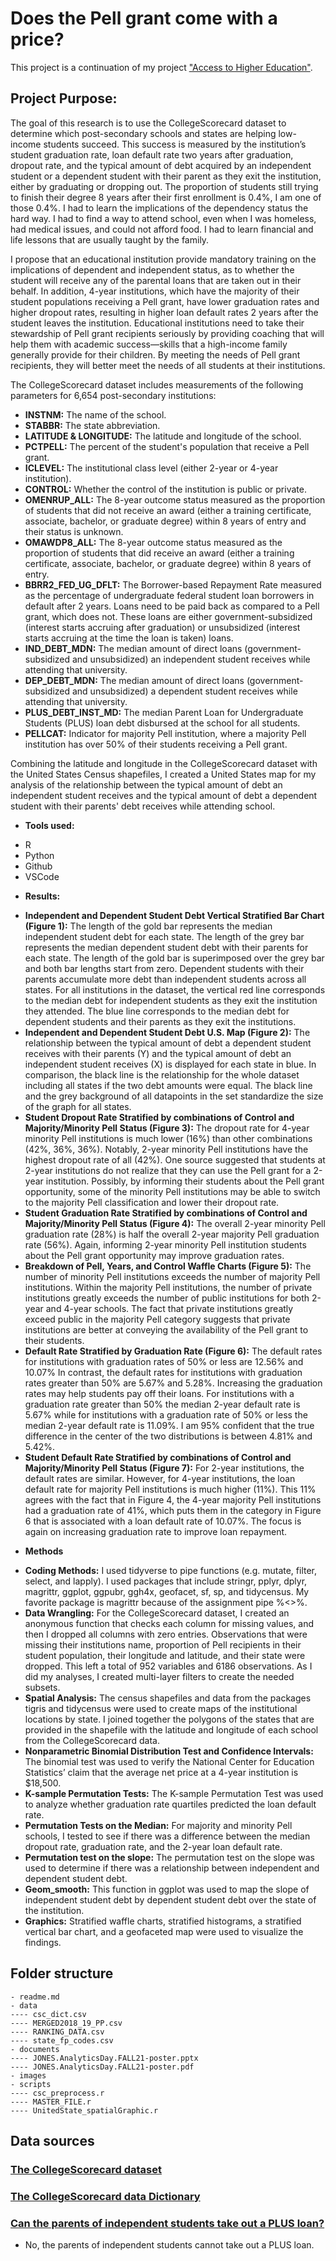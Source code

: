 # Does the Pell grant come with a price?

This project is a continuation of my project ["Access to Higher Education"](https://github.com/njones738/Access-to-Higher-Education). 

## __Project Purpose:__  

The goal of this research is to use the CollegeScorecard dataset to determine which post-secondary schools and states are helping low-income students succeed. This success is measured by the institution’s student graduation rate, loan default rate two years after graduation, dropout rate, and the typical amount of debt acquired by an independent student or a dependent student with their parent as they exit the institution, either by graduating or dropping out. The proportion of students still trying to finish their degree 8 years after their first enrollment is 0.4%, I am one of those 0.4%. I had to learn the implications of the dependency status the hard way. I had to find a way to attend school, even when I was homeless, had medical issues, and could not afford food. I had to learn financial and life lessons that are usually taught by the family. 

I propose that an educational institution provide mandatory training on the implications of dependent and independent status, as to whether the student will receive any of the parental loans that are taken out in their behalf. In addition, 4-year institutions, which have the majority of their student populations receiving a Pell grant, have lower graduation rates and higher dropout rates, resulting in higher loan default rates 2 years after the student leaves the institution. Educational institutions need to take their stewardship of Pell grant recipients seriously by providing coaching that will help them with academic success—skills that a high-income family generally provide for their children. By meeting the needs of Pell grant recipients, they will better meet the needs of all students at their institutions.

The CollegeScorecard dataset includes measurements of the following parameters for 6,654 post-secondary institutions:

* **INSTNM:** The name of the school.
* **STABBR:** The state abbreviation.
* **LATITUDE & LONGITUDE:** The latitude and longitude of the school.
* **PCTPELL:** The percent of the student's population that receive a Pell grant.
* **ICLEVEL:** The institutional class level (either 2-year or 4-year institution).
* **CONTROL:** Whether the control of the institution is public or private.
* **OMENRUP_ALL:** The 8-year outcome status measured as the proportion of students that did not receive an award (either a training certificate, associate, bachelor, or graduate degree) within 8 years of entry and their status is unknown.
* **OMAWDP8_ALL:** The 8-year outcome status measured as the proportion of students that did receive an award (either a training certificate, associate, bachelor, or graduate degree) within 8 years of entry.
* **BBRR2_FED_UG_DFLT:** The Borrower-based Repayment Rate measured as the percentage of undergraduate federal student loan borrowers in default after 2 years. Loans need to be paid back as compared to a Pell grant, which does not. These loans are either government-subsidized (interest starts accruing after graduation) or unsubsidized (interest starts accruing at the time the loan is taken) loans.
* **IND_DEBT_MDN:** The median amount of direct loans (government-subsidized and unsubsidized) an independent student receives while attending that university.
* **DEP_DEBT_MDN:** The median amount of direct loans (government-subsidized and unsubsidized) a dependent student receives while attending that university.
* **PLUS_DEBT_INST_MD:** The median Parent Loan for Undergraduate Students (PLUS) loan debt disbursed at the school for all students.
* **PELLCAT:** Indicator for majority Pell institution, where a majority Pell institution has over 50% of their students receiving a Pell grant.

Combining the latitude and longitude in the CollegeScorecard dataset with the United States Census shapefiles, I created a United States map for my analysis of the relationship between the typical amount of debt an independent student receives and the typical amount of debt a dependent student with their parents' debt receives while attending school.

- __Tools used:__   

* R
* Python
* Github
* VSCode

- __Results:__  

* **Independent and Dependent Student Debt Vertical Stratified Bar Chart (Figure 1):** The length of the gold bar represents the median independent student debt for each state. The length of the grey bar represents the median dependent student debt with their parents for each state. The length of the gold bar is superimposed over the grey bar and both bar lengths start from zero. Dependent students with their parents accumulate more debt than independent students across all states. For all institutions in the dataset, the vertical red line corresponds to the median debt for independent students as they exit the institution they attended. The blue line corresponds to the median debt for dependent students and their parents as they exit the institutions. 
* **Independent and Dependent Student Debt U.S. Map (Figure 2):** The relationship between the typical amount of debt a dependent student receives with their parents (Y) and the typical amount of debt an independent student receives (X) is displayed for each state in blue. In comparison, the black line is the relationship for the whole dataset including all states if the two debt amounts were equal. The black line and the grey background of all datapoints in the set standardize the size of the graph for all states. 
* **Student Dropout Rate Stratified by combinations of Control and Majority/Minority Pell Status (Figure 3):** The dropout rate for 4-year minority Pell institutions is much lower (16%) than other combinations (42%, 36%, 36%). Notably, 2-year minority Pell institutions have the highest dropout rate of all (42%). One source suggested that students at 2-year institutions do not realize that they can use the Pell grant for a 2-year institution. Possibly, by informing their students about the Pell grant opportunity, some of the minority Pell institutions may be able to switch to the majority Pell classification and lower their dropout rate.
* **Student Graduation Rate Stratified by combinations of Control and Majority/Minority Pell Status (Figure 4):** The overall 2-year minority Pell graduation rate (28%) is half the overall 2-year majority Pell graduation rate (56%). Again, informing 2-year minority Pell institution students about the Pell grant opportunity may improve graduation rates. 
* **Breakdown of Pell, Years, and Control Waffle Charts (Figure 5):** The number of minority Pell institutions exceeds the number of majority Pell institutions. Within the majority Pell institutions, the number of private institutions greatly exceeds the number of public institutions for both 2-year and 4-year schools. The fact that private institutions greatly exceed public in the majority Pell category suggests that private institutions are better at conveying the availability of the Pell grant to their students.
* **Default Rate Stratified by Graduation Rate (Figure 6):** The default rates for institutions with graduation rates of 50% or less are 12.56% and 10.07% In contrast, the default rates for institutions with graduation rates greater than 50% are 5.67% and 5.28%. Increasing the graduation rates may help students pay off their loans. For institutions with a graduation rate greater than 50% the median 2-year default rate is 5.67% while for institutions with a graduation rate of 50% or less the median 2-year default rate is 11.09%. I am 95% confident that the true difference in the center of the two distributions is between 4.81% and 5.42%.
* **Student Default Rate Stratified by combinations of Control and Majority/Minority Pell Status (Figure 7):** For 2-year institutions, the default rates are similar. However, for 4-year institutions, the loan default rate for majority Pell institutions is much higher (11%). This 11% agrees with the fact that in Figure 4, the 4-year majority Pell institutions had a graduation rate of 41%, which puts them in the category in Figure 6 that is associated with a loan default rate of 10.07%. The focus is again on increasing graduation rate to improve loan repayment.

- __Methods__

* **Coding Methods:** I used tidyverse to pipe functions (e.g. mutate, filter, select, and lapply). I used packages that include stringr, pplyr, dplyr, magrittr, ggplot, ggpubr, ggh4x, geofacet, sf, sp, and tidycensus. My favorite package is magrittr because of the assignment pipe %<>%.
* **Data Wrangling:** For the CollegeScorecard dataset, I created an anonymous function that checks each column for missing values, and then I dropped all columns with zero entries. Observations that were missing their institutions name, proportion of Pell recipients in their student population, their longitude and latitude, and their state were dropped. This left a total of 952 variables and 6186 observations. As I did my analyses, I created multi-layer filters to create the needed subsets. 
* **Spatial Analysis:** The census shapefiles and data from the packages tigris and tidycensus were used to create maps of the institutional locations by state. I joined together the polygons of the states that are provided in the shapefile with the latitude and longitude of each school from the CollegeScorecard data.
* **Nonparametric Binomial Distribution Test and Confidence Intervals:** The binomial test was used to verify the National Center for Education Statistics’ claim that the average net price at a 4-year institution is $18,500. 
* **K-sample Permutation Tests:** The K-sample Permutation Test was used to analyze whether graduation rate quartiles predicted the loan default rate.
* **Permutation Tests on the Median:** For majority and minority Pell schools, I tested to see if there was a difference between the median dropout rate, graduation rate, and the 2-year loan default rate.
* **Permutation test on the slope:** The permutation test on the slope was used to determine if there was a relationship between independent and dependent student debt.
* **Geom_smooth:** This function in ggplot was used to map the slope of independent student debt by dependent student debt over the state of the institution.
* **Graphics:** Stratified waffle charts, stratified histograms, a stratified vertical bar chart, and a geofaceted map were used to visualize the findings.
 
## Folder structure

```
- readme.md
- data
---- csc_dict.csv
---- MERGED2018_19_PP.csv
---- RANKING_DATA.csv
---- state_fp_codes.csv
- documents
---- JONES.AnalyticsDay.FALL21-poster.pptx
---- JONES.AnalyticsDay.FALL21-poster.pdf
- images
- scripts
---- csc_preprocess.r
---- MASTER_FILE.r
---- UnitedState_spatialGraphic.r
```

## Data sources

### [The CollegeScorecard dataset](https://collegescorecard.ed.gov/data/)
### [The CollegeScorecard data Dictionary](https://data.ed.gov/dataset/college-scorecard-all-data-files-through-6-2020/resources?resource=658b5b83-ac9f-4e41-913e-9ba9411d7967)
### [Can the parents of independent students take out a PLUS loan?](https://studentloanhero.com/featured/parent-plus-loan-pay-college/)
 * No, the parents of independent students cannot take out a PLUS loan.
